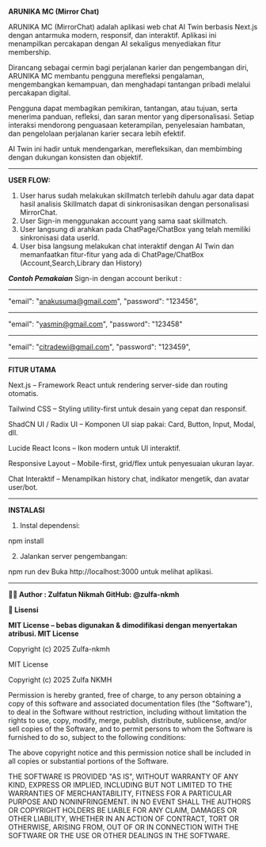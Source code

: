 **ARUNIKA MC (Mirror Chat)**

ARUNIKA MC (MirrorChat) adalah aplikasi web chat AI Twin berbasis Next.js dengan antarmuka modern, responsif, dan interaktif. Aplikasi ini menampilkan percakapan dengan AI sekaligus menyediakan fitur membership.

Dirancang sebagai cermin bagi perjalanan karier dan pengembangan diri, ARUNIKA MC membantu pengguna merefleksi pengalaman, mengembangkan kemampuan, dan menghadapi tantangan pribadi melalui percakapan digital.

Pengguna dapat membagikan pemikiran, tantangan, atau tujuan, serta menerima panduan, refleksi, dan saran mentor yang dipersonalisasi. Setiap interaksi mendorong penguasaan keterampilan, penyelesaian hambatan, dan pengelolaan perjalanan karier secara lebih efektif.

AI Twin ini hadir untuk mendengarkan, merefleksikan, dan membimbing dengan dukungan konsisten dan objektif.
_______________
**USER FLOW:**
1. User harus sudah melakukan skillmatch terlebih dahulu agar data dapat hasil analisis Skillmatch dapat di sinkronisasikan dengan personalisasi MirrorChat.
2. User Sign-in menggunakan account yang sama saat skillmatch.
3. User langsung di arahkan pada ChatPage/ChatBox yang telah memiliki sinkronisasi data userId.
4. User bisa langsung melakukan chat interaktif dengan AI Twin dan memanfaatkan fitur-fitur yang ada di ChatPage/ChatBox (Account,Search,Library dan History)

___Contoh Pemakaian___
Sign-in dengan account berikut :
__________
"email": "anakusuma@gmail.com",
"password": "123456",
__________
"email": "yasmin@gmail.com",
"password": "123458"
__________
"email": "citradewi@gmail.com",
"password": "123459",

________________

**FITUR UTAMA**

Next.js – Framework React untuk rendering server-side dan routing otomatis.

Tailwind CSS – Styling utility-first untuk desain yang cepat dan responsif.

ShadCN UI / Radix UI – Komponen UI siap pakai: Card, Button, Input, Modal, dll.

Lucide React Icons – Ikon modern untuk UI interaktif.

Responsive Layout – Mobile-first, grid/flex untuk penyesuaian ukuran layar.

Chat Interaktif – Menampilkan history chat, indikator mengetik, dan avatar user/bot.

_______________________
**INSTALASI**

1. Instal dependensi:

npm install 

2. Jalankan server pengembangan:

npm run dev 
Buka http://localhost:3000 
untuk melihat aplikasi.

_________________
**👩‍💻 Author : Zulfatun Nikmah GitHub: @zulfa-nkmh**

**📜 Lisensi**

**MIT License – bebas digunakan & dimodifikasi dengan menyertakan atribusi.
MIT License**

Copyright (c) 2025 Zulfa-nkmh

MIT License

Copyright (c) 2025 Zulfa NKMH

Permission is hereby granted, free of charge, to any person obtaining a copy
of this software and associated documentation files (the "Software"), to deal
in the Software without restriction, including without limitation the rights
to use, copy, modify, merge, publish, distribute, sublicense, and/or sell
copies of the Software, and to permit persons to whom the Software is
furnished to do so, subject to the following conditions:

The above copyright notice and this permission notice shall be included in all
copies or substantial portions of the Software.

THE SOFTWARE IS PROVIDED "AS IS", WITHOUT WARRANTY OF ANY KIND, EXPRESS OR
IMPLIED, INCLUDING BUT NOT LIMITED TO THE WARRANTIES OF MERCHANTABILITY,
FITNESS FOR A PARTICULAR PURPOSE AND NONINFRINGEMENT. IN NO EVENT SHALL THE
AUTHORS OR COPYRIGHT HOLDERS BE LIABLE FOR ANY CLAIM, DAMAGES OR OTHER
LIABILITY, WHETHER IN AN ACTION OF CONTRACT, TORT OR OTHERWISE, ARISING FROM,
OUT OF OR IN CONNECTION WITH THE SOFTWARE OR THE USE OR OTHER DEALINGS IN THE
SOFTWARE.
